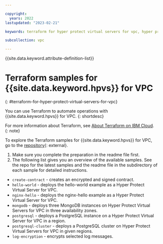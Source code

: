 ```yaml
---

copyright:
  years: 2022
lastupdated: "2023-02-21"

keywords: terraform for hyper protect virtual servers for vpc, hyper protect virtual server automation

subcollection: vpc

---
```


{{site.data.keyword.attribute-definition-list}}

# Terraform samples for {{site.data.keyword.hpvs}} for VPC
{: #terraform-for-hyper-protect-virtual-servers-for-vpc}

You can use Terraform to automate operations with {{site.data.keyword.hpvs}} for VPC.
{: shortdesc}

For more information about Terraform, see [About Terraform on IBM Cloud](/docs/ibm-cloud-provider-for-terraform?topic=ibm-cloud-provider-for-terraform-about).
{: note}

To explore the Terraform samples for {{site.data.keyword.hpvs}} for VPC, go to the [repository](https://github.com/ibm-hyper-protect/linuxone-vsi-automation-samples/tree/master/terraform-hpvs){: external}. 

1. Make sure you complete the preparation in the readme file first. 
2. The following list gives you an overview of the available samples. See the repo for the latest samples and the readme file in the subdirectory of each sample for detailed instructions. 

- `create-contract` - creates an encrypted and signed contract.
- `hello-world` - deploys the hello-world example as a Hyper Protect Virtual Server for VPC.
- `nginx-hello` - deploys the nginx-hello example as a Hyper Protect Virtual Server for VPC.
- `mongodb` - deploys three MongoDB instances on Hyper Protect Virtual Servers for VPC in three availability zones.
- `postgresql` - deploys a PostgreSQL instance on a Hyper Protect Virtual Server for VPC in a region.
- `postgresql-cluster` - deploys a PostgreSQL cluster on Hyper Protect Virtual Servers for VPC in given regions.
- `log-encryption` - encrypts selected log messages.


